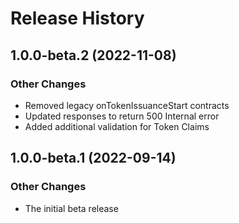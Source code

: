 # Release History

## 1.0.0-beta.2 (2022-11-08)

### Other Changes

- Removed legacy onTokenIssuanceStart contracts
- Updated responses to return 500 Internal error
- Added additional validation for Token Claims

## 1.0.0-beta.1 (2022-09-14)

### Other Changes

- The initial beta release
